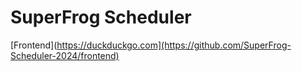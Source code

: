 # SuperFrog Scheduler

[Frontend](https://duckduckgo.com](https://github.com/SuperFrog-Scheduler-2024/frontend)
